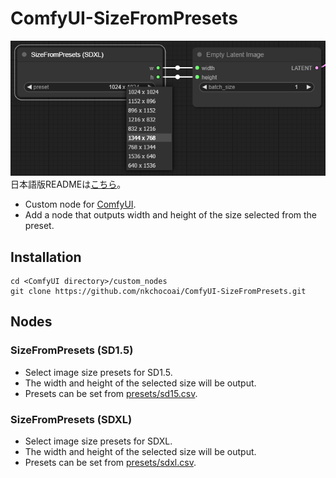 # ComfyUI-SizeFromPresets
![SizeFromPresets Preview](preview.png "SizeFromPresets Preview")  
日本語版READMEは[こちら](README.jp.md)。

- Custom node for [ComfyUI](https://github.com/comfyanonymous/ComfyUI).
- Add a node that outputs width and height of the size selected from the preset.

## Installation
```
cd <ComfyUI directory>/custom_nodes
git clone https://github.com/nkchocoai/ComfyUI-SizeFromPresets.git
```

## Nodes
### SizeFromPresets (SD1.5)
- Select image size presets for SD1.5.
- The width and height of the selected size will be output.
- Presets can be set from [presets/sd15.csv](presets/sd15.csv).

### SizeFromPresets (SDXL)
- Select image size presets for SDXL.
- The width and height of the selected size will be output.
- Presets can be set from [presets/sdxl.csv](presets/sdxl.csv).